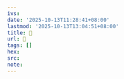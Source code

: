 ```yaml
---
ivs:
date: '2025-10-13T11:28:41+08:00'
lastmod: '2025-10-13T13:04:51+08:00'
title: 󰞍
url: 󰞍
tags: []
hex: 
src:
note:
---
```

